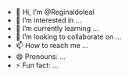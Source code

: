 - 👋 Hi, I’m @Reginaldoleal
- 👀 I’m interested in ...
- 🌱 I’m currently learning ...
- 💞️ I’m looking to collaborate on ...
- 📫 How to reach me ...
- 😄 Pronouns: ...
- ⚡ Fun fact: ...

<!---
Reginaldoleal/Reginaldoleal is a ✨ special ✨ repository because its `README.md` (this file) appears on your GitHub profile.
You can click the Preview link to take a look at your changes.
--->
